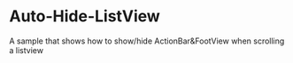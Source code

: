 Auto-Hide-ListView
==================

A sample that shows how to show/hide ActionBar&amp;FootView when scrolling a listview
